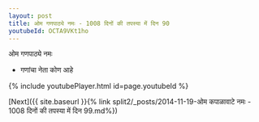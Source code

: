 ```yaml
---
layout: post
title: ओम गणपाठ्ये नमः - 1008 दिनों की तपस्या में दिन 90
youtubeId: OCTA9VKt1ho
---
```

 
 
 ओम गणपाठ्ये नमः  
 
 -  गणांचा नेता कोण आहे 
 
  
 
  
 
 
 
 
 
 


{% include youtubePlayer.html id=page.youtubeId %}
 
[Next]({{ site.baseurl }}{% link  split2/_posts/2014-11-19-ओम कपाळावाटे नमः - 1008 दिनों की तपस्या में दिन 99.md%})
 
